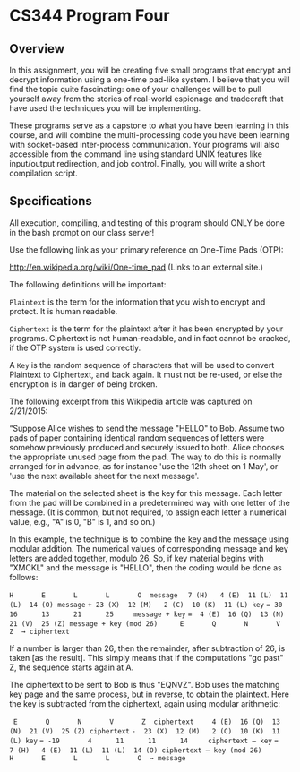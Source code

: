 # CS344 Program Four
## Overview
In this assignment, you will be creating five small programs that encrypt and decrypt information using a one-time pad-like system. I believe that you will find the topic quite fascinating: one of your challenges will be to pull yourself away from the stories of real-world espionage and tradecraft that have used the techniques you will be implementing.

These programs serve as a capstone to what you have been learning in this course, and will combine the multi-processing code you have been learning with socket-based inter-process communication. Your programs will also accessible from the command line using standard UNIX features like input/output redirection, and job control. Finally, you will write a short compilation script.

## Specifications
All execution, compiling, and testing of this program should ONLY be done in the bash prompt on our class server!

Use the following link as your primary reference on One-Time Pads (OTP):

http://en.wikipedia.org/wiki/One-time_pad (Links to an external site.)

The following definitions will be important:

`Plaintext` is the term for the information that you wish to encrypt and protect. It is human readable.

`Ciphertext` is the term for the plaintext after it has been encrypted by your programs. Ciphertext is not human-readable, and in fact cannot be cracked, if the OTP system is used correctly.

A `Key` is the random sequence of characters that will be used to convert Plaintext to Ciphertext, and back again. It must not be re-used, or else the encryption is in danger of being broken.

The following excerpt from this Wikipedia article was captured on 2/21/2015:

“Suppose Alice wishes to send the message "HELLO" to Bob. Assume two pads of paper containing identical random sequences of letters were somehow previously produced and securely issued to both. Alice chooses the appropriate unused page from the pad. The way to do this is normally arranged for in advance, as for instance 'use the 12th sheet on 1 May', or 'use the next available sheet for the next message'.

The material on the selected sheet is the key for this message. Each letter from the pad will be combined in a predetermined way with one letter of the message. (It is common, but not required, to assign each letter a numerical value, e.g., "A" is 0, "B" is 1, and so on.)

In this example, the technique is to combine the key and the message using modular addition. The numerical values of corresponding message and key letters are added together, modulo 26. So, if key material begins with "XMCKL" and the message is "HELLO", then the coding would be done as follows:

`H       E       L       L       O  message`
 `  7 (H)   4 (E)  11 (L)  11 (L)  14 (O) message`
`+ 23 (X)  12 (M)   2 (C)  10 (K)  11 (L) key`
`= 30      16      13      21      25     message + key`
`=  4 (E)  16 (Q)  13 (N)  21 (V)  25 (Z) message + key (mod 26)`
 `     E       Q       N       V       Z  → ciphertext`
 
 If a number is larger than 26, then the remainder, after subtraction of 26, is taken [as the result]. This simply means that if the computations "go past" Z, the sequence starts again at A.

The ciphertext to be sent to Bob is thus "EQNVZ". Bob uses the matching key page and the same process, but in reverse, to obtain the plaintext. Here the key is subtracted from the ciphertext, again using modular arithmetic:

` E       Q       N       V       Z  ciphertext`
`    4 (E)  16 (Q)  13 (N)  21 (V)  25 (Z) ciphertext`
`-  23 (X)  12 (M)   2 (C)  10 (K)  11 (L) key`
`= -19       4      11      11      14     ciphertext – key`
`=   7 (H)   4 (E)  11 (L)  11 (L)  14 (O) ciphertext – key (mod 26)`
`      H       E       L       L       O  → message`

